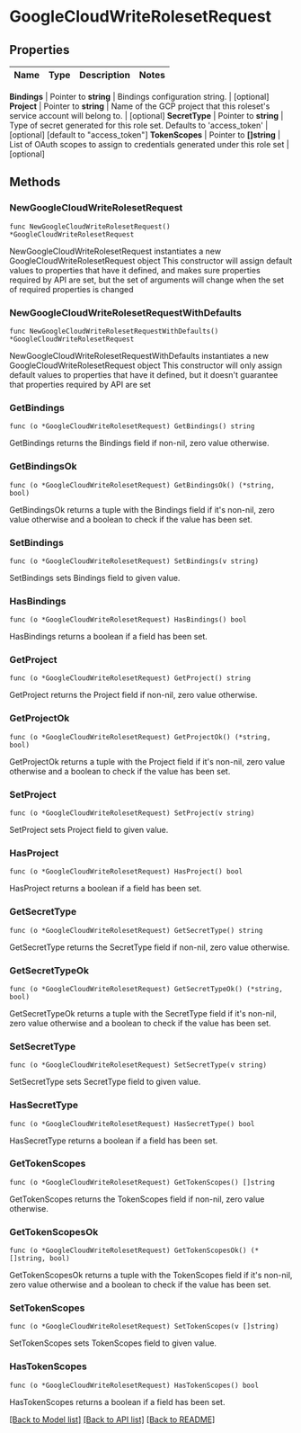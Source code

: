 # GoogleCloudWriteRolesetRequest


## Properties

Name | Type | Description | Notes
------------ | ------------- | ------------- | -------------


**Bindings** | Pointer to **string** | Bindings configuration string. | [optional] 
**Project** | Pointer to **string** | Name of the GCP project that this roleset&#x27;s service account will belong to. | [optional] 
**SecretType** | Pointer to **string** | Type of secret generated for this role set. Defaults to &#x27;access_token&#x27; | [optional] [default to "access_token"]
**TokenScopes** | Pointer to **[]string** | List of OAuth scopes to assign to credentials generated under this role set | [optional] 



## Methods


### NewGoogleCloudWriteRolesetRequest

`func NewGoogleCloudWriteRolesetRequest() *GoogleCloudWriteRolesetRequest`

NewGoogleCloudWriteRolesetRequest instantiates a new GoogleCloudWriteRolesetRequest object
This constructor will assign default values to properties that have it defined,
and makes sure properties required by API are set, but the set of arguments
will change when the set of required properties is changed

### NewGoogleCloudWriteRolesetRequestWithDefaults

`func NewGoogleCloudWriteRolesetRequestWithDefaults() *GoogleCloudWriteRolesetRequest`

NewGoogleCloudWriteRolesetRequestWithDefaults instantiates a new GoogleCloudWriteRolesetRequest object
This constructor will only assign default values to properties that have it defined,
but it doesn't guarantee that properties required by API are set


### GetBindings

`func (o *GoogleCloudWriteRolesetRequest) GetBindings() string`

GetBindings returns the Bindings field if non-nil, zero value otherwise.

### GetBindingsOk

`func (o *GoogleCloudWriteRolesetRequest) GetBindingsOk() (*string, bool)`

GetBindingsOk returns a tuple with the Bindings field if it's non-nil, zero value otherwise
and a boolean to check if the value has been set.

### SetBindings

`func (o *GoogleCloudWriteRolesetRequest) SetBindings(v string)`

SetBindings sets Bindings field to given value.


### HasBindings

`func (o *GoogleCloudWriteRolesetRequest) HasBindings() bool`

HasBindings returns a boolean if a field has been set.




### GetProject

`func (o *GoogleCloudWriteRolesetRequest) GetProject() string`

GetProject returns the Project field if non-nil, zero value otherwise.

### GetProjectOk

`func (o *GoogleCloudWriteRolesetRequest) GetProjectOk() (*string, bool)`

GetProjectOk returns a tuple with the Project field if it's non-nil, zero value otherwise
and a boolean to check if the value has been set.

### SetProject

`func (o *GoogleCloudWriteRolesetRequest) SetProject(v string)`

SetProject sets Project field to given value.


### HasProject

`func (o *GoogleCloudWriteRolesetRequest) HasProject() bool`

HasProject returns a boolean if a field has been set.




### GetSecretType

`func (o *GoogleCloudWriteRolesetRequest) GetSecretType() string`

GetSecretType returns the SecretType field if non-nil, zero value otherwise.

### GetSecretTypeOk

`func (o *GoogleCloudWriteRolesetRequest) GetSecretTypeOk() (*string, bool)`

GetSecretTypeOk returns a tuple with the SecretType field if it's non-nil, zero value otherwise
and a boolean to check if the value has been set.

### SetSecretType

`func (o *GoogleCloudWriteRolesetRequest) SetSecretType(v string)`

SetSecretType sets SecretType field to given value.


### HasSecretType

`func (o *GoogleCloudWriteRolesetRequest) HasSecretType() bool`

HasSecretType returns a boolean if a field has been set.




### GetTokenScopes

`func (o *GoogleCloudWriteRolesetRequest) GetTokenScopes() []string`

GetTokenScopes returns the TokenScopes field if non-nil, zero value otherwise.

### GetTokenScopesOk

`func (o *GoogleCloudWriteRolesetRequest) GetTokenScopesOk() (*[]string, bool)`

GetTokenScopesOk returns a tuple with the TokenScopes field if it's non-nil, zero value otherwise
and a boolean to check if the value has been set.

### SetTokenScopes

`func (o *GoogleCloudWriteRolesetRequest) SetTokenScopes(v []string)`

SetTokenScopes sets TokenScopes field to given value.


### HasTokenScopes

`func (o *GoogleCloudWriteRolesetRequest) HasTokenScopes() bool`

HasTokenScopes returns a boolean if a field has been set.









[[Back to Model list]](../README.md#documentation-for-models) [[Back to API list]](../README.md#documentation-for-api-endpoints) [[Back to README]](../README.md)


